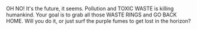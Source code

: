 OH NO! It's the future, it seems. Pollution and TOXIC WASTE is killing humankind. Your goal is to grab all those WASTE RINGS and GO BACK HOME. Will you do it, or just surf the purple fumes to get lost in the horizon?

[WASD / KEYS]: movement
[F / X / SPACE]: turbo